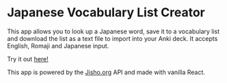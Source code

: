 # Japanese Vocabulary List Creator

This app allows you to look up a Japanese word, save it to a vocabulary list and download the list as a text file to import into your Anki deck. It accepts English, Romaji and Japanese input.

Try it out [here!](https://japanese-vocab-list-builder.netlify.app/)

This app is powered by the [Jisho.org](https://jisho.org/) API and made with vanilla React.
